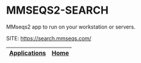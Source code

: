 # MMSEQS2-SEARCH

 MMseqs2 app to run on your workstation or servers.

 SITE: https://search.mmseqs.com/

 | [Applications](https://portable-linux-apps.github.io/apps.html) | [Home](https://portable-linux-apps.github.io)
 | --- | --- |
